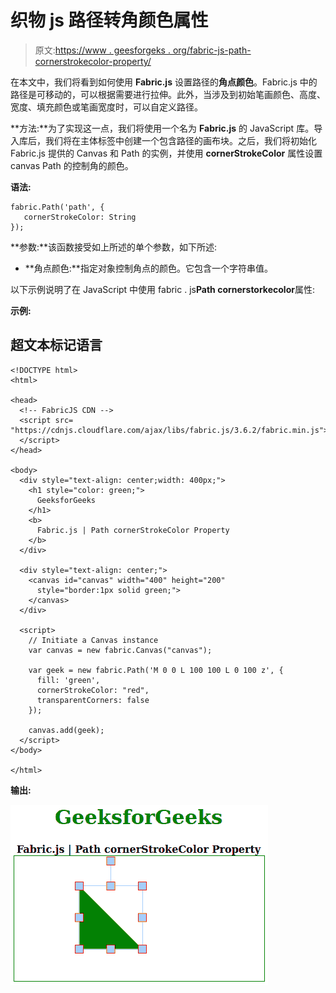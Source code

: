 # 织物 js 路径转角颜色属性

> 原文:[https://www . geesforgeks . org/fabric-js-path-cornerstrokecolor-property/](https://www.geeksforgeeks.org/fabric-js-path-cornerstrokecolor-property/)

在本文中，我们将看到如何使用 **Fabric.js** 设置路径的**角点颜色**。Fabric.js 中的路径是可移动的，可以根据需要进行拉伸。此外，当涉及到初始笔画颜色、高度、宽度、填充颜色或笔画宽度时，可以自定义路径。

**方法:**为了实现这一点，我们将使用一个名为 **Fabric.js** 的 JavaScript 库。导入库后，我们将在主体标签中创建一个包含路径的画布块。之后，我们将初始化 Fabric.js 提供的 Canvas 和 Path 的实例，并使用 **cornerStrokeColor** 属性设置 canvas Path 的控制角的颜色。

**语法:**

```
fabric.Path('path', {
   cornerStrokeColor: String
});
```

**参数:**该函数接受如上所述的单个参数，如下所述:

*   **角点颜色:**指定对象控制角点的颜色。它包含一个字符串值。

以下示例说明了在 JavaScript 中使用 fabric . js**Path cornerstorkecolor**属性:

**示例:**

## 超文本标记语言

```
<!DOCTYPE html> 
<html> 

<head>
  <!-- FabricJS CDN -->
  <script src= 
"https://cdnjs.cloudflare.com/ajax/libs/fabric.js/3.6.2/fabric.min.js"> 
  </script> 
</head> 

<body> 
  <div style="text-align: center;width: 400px;"> 
    <h1 style="color: green;"> 
      GeeksforGeeks 
    </h1>
    <b> 
      Fabric.js | Path cornerStrokeColor Property 
    </b> 
  </div> 

  <div style="text-align: center;"> 
    <canvas id="canvas" width="400" height="200"
      style="border:1px solid green;"> 
    </canvas> 
  </div> 

  <script> 
    // Initiate a Canvas instance 
    var canvas = new fabric.Canvas("canvas"); 

    var geek = new fabric.Path('M 0 0 L 100 100 L 0 100 z', {
      fill: 'green',
      cornerStrokeColor: "red", 
      transparentCorners: false     
    });

    canvas.add(geek);
  </script> 
</body> 

</html>
```

**输出:**

![](img/eab574508d2592913a59358cdd03b6ba.png)